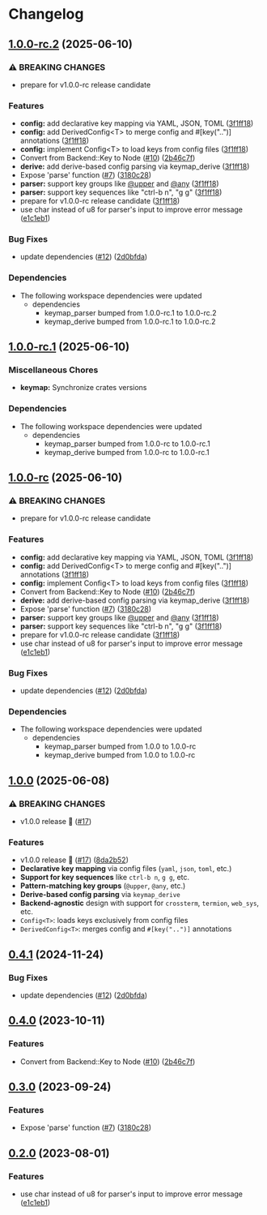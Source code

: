 # Changelog

## [1.0.0-rc.2](https://github.com/rezigned/keymap-rs/compare/keymap-v1.0.0-rc.1...keymap-v1.0.0-rc.2) (2025-06-10)


### ⚠ BREAKING CHANGES

* prepare for v1.0.0-rc release candidate

### Features

* **config:** add declarative key mapping via YAML, JSON, TOML ([3f1ff18](https://github.com/rezigned/keymap-rs/commit/3f1ff18716b6dec0effb517c68e8ea653e0231ff))
* **config:** add DerivedConfig&lt;T&gt; to merge config and #[key("..")] annotations ([3f1ff18](https://github.com/rezigned/keymap-rs/commit/3f1ff18716b6dec0effb517c68e8ea653e0231ff))
* **config:** implement Config&lt;T&gt; to load keys from config files ([3f1ff18](https://github.com/rezigned/keymap-rs/commit/3f1ff18716b6dec0effb517c68e8ea653e0231ff))
* Convert from Backend::Key to Node ([#10](https://github.com/rezigned/keymap-rs/issues/10)) ([2b46c7f](https://github.com/rezigned/keymap-rs/commit/2b46c7fe0fa4ec0f23555642c3f1464544cf59d4))
* **derive:** add derive-based config parsing via keymap_derive ([3f1ff18](https://github.com/rezigned/keymap-rs/commit/3f1ff18716b6dec0effb517c68e8ea653e0231ff))
* Expose 'parse' function ([#7](https://github.com/rezigned/keymap-rs/issues/7)) ([3180c28](https://github.com/rezigned/keymap-rs/commit/3180c28992f30de63a48b1d2647f99637e4d020d))
* **parser:** support key groups like [@upper](https://github.com/upper) and [@any](https://github.com/any) ([3f1ff18](https://github.com/rezigned/keymap-rs/commit/3f1ff18716b6dec0effb517c68e8ea653e0231ff))
* **parser:** support key sequences like "ctrl-b n", "g g" ([3f1ff18](https://github.com/rezigned/keymap-rs/commit/3f1ff18716b6dec0effb517c68e8ea653e0231ff))
* prepare for v1.0.0-rc release candidate ([3f1ff18](https://github.com/rezigned/keymap-rs/commit/3f1ff18716b6dec0effb517c68e8ea653e0231ff))
* use char instead of u8 for parser's input to improve error message ([e1c1eb1](https://github.com/rezigned/keymap-rs/commit/e1c1eb1227443e86dbb3a806aee868ea14e9fe45))


### Bug Fixes

* update dependencies ([#12](https://github.com/rezigned/keymap-rs/issues/12)) ([2d0bfda](https://github.com/rezigned/keymap-rs/commit/2d0bfda90e3eff9c2b89079f1096f08de666b600))


### Dependencies

* The following workspace dependencies were updated
  * dependencies
    * keymap_parser bumped from 1.0.0-rc.1 to 1.0.0-rc.2
    * keymap_derive bumped from 1.0.0-rc.1 to 1.0.0-rc.2

## [1.0.0-rc.1](https://github.com/rezigned/keymap-rs/compare/keymap-v1.0.0-rc...keymap-v1.0.0-rc.1) (2025-06-10)


### Miscellaneous Chores

* **keymap:** Synchronize crates versions


### Dependencies

* The following workspace dependencies were updated
  * dependencies
    * keymap_parser bumped from 1.0.0-rc to 1.0.0-rc.1
    * keymap_derive bumped from 1.0.0-rc to 1.0.0-rc.1

## [1.0.0-rc](https://github.com/rezigned/keymap-rs/compare/keymap-v0.4.1...keymap-v1.0.0-rc) (2025-06-10)


### ⚠ BREAKING CHANGES

* prepare for v1.0.0-rc release candidate

### Features

* **config:** add declarative key mapping via YAML, JSON, TOML ([3f1ff18](https://github.com/rezigned/keymap-rs/commit/3f1ff18716b6dec0effb517c68e8ea653e0231ff))
* **config:** add DerivedConfig&lt;T&gt; to merge config and #[key("..")] annotations ([3f1ff18](https://github.com/rezigned/keymap-rs/commit/3f1ff18716b6dec0effb517c68e8ea653e0231ff))
* **config:** implement Config&lt;T&gt; to load keys from config files ([3f1ff18](https://github.com/rezigned/keymap-rs/commit/3f1ff18716b6dec0effb517c68e8ea653e0231ff))
* Convert from Backend::Key to Node ([#10](https://github.com/rezigned/keymap-rs/issues/10)) ([2b46c7f](https://github.com/rezigned/keymap-rs/commit/2b46c7fe0fa4ec0f23555642c3f1464544cf59d4))
* **derive:** add derive-based config parsing via keymap_derive ([3f1ff18](https://github.com/rezigned/keymap-rs/commit/3f1ff18716b6dec0effb517c68e8ea653e0231ff))
* Expose 'parse' function ([#7](https://github.com/rezigned/keymap-rs/issues/7)) ([3180c28](https://github.com/rezigned/keymap-rs/commit/3180c28992f30de63a48b1d2647f99637e4d020d))
* **parser:** support key groups like [@upper](https://github.com/upper) and [@any](https://github.com/any) ([3f1ff18](https://github.com/rezigned/keymap-rs/commit/3f1ff18716b6dec0effb517c68e8ea653e0231ff))
* **parser:** support key sequences like "ctrl-b n", "g g" ([3f1ff18](https://github.com/rezigned/keymap-rs/commit/3f1ff18716b6dec0effb517c68e8ea653e0231ff))
* prepare for v1.0.0-rc release candidate ([3f1ff18](https://github.com/rezigned/keymap-rs/commit/3f1ff18716b6dec0effb517c68e8ea653e0231ff))
* use char instead of u8 for parser's input to improve error message ([e1c1eb1](https://github.com/rezigned/keymap-rs/commit/e1c1eb1227443e86dbb3a806aee868ea14e9fe45))


### Bug Fixes

* update dependencies ([#12](https://github.com/rezigned/keymap-rs/issues/12)) ([2d0bfda](https://github.com/rezigned/keymap-rs/commit/2d0bfda90e3eff9c2b89079f1096f08de666b600))


### Dependencies

* The following workspace dependencies were updated
  * dependencies
    * keymap_parser bumped from 1.0.0 to 1.0.0-rc
    * keymap_derive bumped from 1.0.0 to 1.0.0-rc

## [1.0.0](https://github.com/rezigned/keymap-rs/compare/v0.4.1...v1.0.0) (2025-06-08)

### ⚠ BREAKING CHANGES

* v1.0.0 release 🎉 ([#17](https://github.com/rezigned/keymap-rs/issues/17))

### Features

* v1.0.0 release 🎉 ([#17](https://github.com/rezigned/keymap-rs/issues/17)) ([8da2b52](https://github.com/rezigned/keymap-rs/commit/8da2b525ac0a628583bc8945a3eb74cd8a6c90dd))
* **Declarative key mapping** via config files (`yaml`, `json`, `toml`, etc.)
* **Support for key sequences** like `ctrl-b n`, `g g`, etc.
* **Pattern-matching key groups** (`@upper`, `@any`, etc.)
* **Derive-based config parsing** via `keymap_derive`
* **Backend-agnostic** design with support for `crossterm`, `termion`, `web_sys`, etc.
* `Config<T>`: loads keys exclusively from config files
* `DerivedConfig<T>`: merges config and `#[key("..")]` annotations

## [0.4.1](https://github.com/rezigned/keymap-rs/compare/v0.4.0...v0.4.1) (2024-11-24)

### Bug Fixes

* update dependencies ([#12](https://github.com/rezigned/keymap-rs/issues/12)) ([2d0bfda](https://github.com/rezigned/keymap-rs/commit/2d0bfda90e3eff9c2b89079f1096f08de666b600))

## [0.4.0](https://github.com/rezigned/keymap-rs/compare/v0.3.0...v0.4.0) (2023-10-11)

### Features

* Convert from Backend::Key to Node ([#10](https://github.com/rezigned/keymap-rs/issues/10)) ([2b46c7f](https://github.com/rezigned/keymap-rs/commit/2b46c7fe0fa4ec0f23555642c3f1464544cf59d4))

## [0.3.0](https://github.com/rezigned/keymap-rs/compare/v0.2.0...v0.3.0) (2023-09-24)

### Features

* Expose 'parse' function ([#7](https://github.com/rezigned/keymap-rs/issues/7)) ([3180c28](https://github.com/rezigned/keymap-rs/commit/3180c28992f30de63a48b1d2647f99637e4d020d))

## [0.2.0](https://github.com/rezigned/keymap-rs/compare/v0.1.0...v0.2.0) (2023-08-01)

### Features

* use char instead of u8 for parser's input to improve error message ([e1c1eb1](https://github.com/rezigned/keymap-rs/commit/e1c1eb1227443e86dbb3a806aee868ea14e9fe45))
